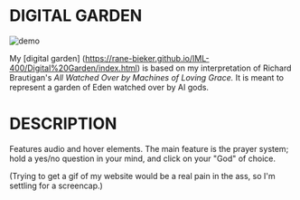 # DIGITAL GARDEN

![demo](https://github.com/rane-bieker/IML-400/tree/main/Digital%20Garden/IMG/screencap.png)

My [digital garden] (https://rane-bieker.github.io/IML-400/Digital%20Garden/index.html) is based on my interpretation of Richard Brautigan's *All Watched Over by Machines of Loving Grace.*
It is meant to represent a garden of Eden watched over by AI gods.

# DESCRIPTION

Features audio and hover elements. The main feature is the prayer system; hold a yes/no question in your mind, and click
on your "God" of choice.

(Trying to get a gif of my website would be a real pain in the ass, so I'm settling for a screencap.)